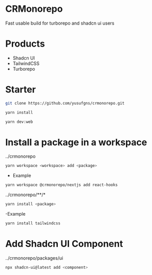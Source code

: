 # CRMonorepo
Fast usable build for turborepo and shadcn ui users

# Products
- Shadcn UI
- TailwindCSS
- Turborepo

# Starter

```sh
git clone https://github.com/yusufgns/crmonorepo.git
```

```sh
yarn install
```

```sh
yarn dev:web
```

# Install a package in a workspace

../crmonorepo
```sh
yarn workspace <workspace> add <package>
```

- Example
```sh
yarn workspace @crmonorepo/nextjs add react-hooks
```

../crmonorepo/**/*
```sh
yarn install <package>
```

-Example
```sh
yarn install tailwindcss
```

# Add Shadcn UI Component
../crmonorepo/packages/ui
```sh
npx shadcn-ui@latest add <component>
```
